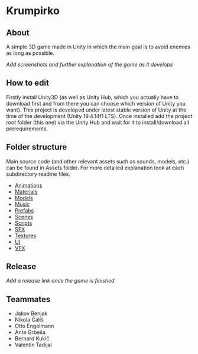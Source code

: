 # Krumpirko

## About

A simple 3D game made in Unity in which the main goal is to avoid enemies as long as possible.

*Add screenshots and further explanation of the game as it develops*

## How to edit

Firstly install Unity3D (as well as Unity Hub, which you actually have to download first and from there you can choose which version of Unity you want). This project is developed under latest stable version of Unity at the time of the development (Unity 19.4.14f1 LTS).
Once installed add the project root folder (this one) via the Unity Hub and wait for it to install/download all prerequirements. 

## Folder structure

Main source code (and other relevant assets such as sounds, models, etc.) can be found in Assets folder. For more detailed explanation look at each subdirectory readme files.
* [Animations](./Assets/Animations/README.md)
* [Materials](./Assets/Materials/README.md)
* [Models](./Assets/Models/README.md)
* [Music](./Assets/Music/README.md)
* [Prefabs](./Assets/Prefabs/README.md)
* [Scenes](./Assets/Scenes/README.md)
* [Scripts](./Assets/Scripts/README.md)
* [SFX](./Assets/SFX/README.md)
* [Textures](./Assets/Textures/README.md)
* [UI](./Assets/UI/README.md)
* [VFX](./Assets/VFX/README.md)

## Release

*Add a release link once the game is finished*

## Teammates

* Jakov Benjak
* Nikola Ćališ
* Otto Engelmann
* Ante Grbeša
* Bernard Kukić
* Valentin Tadijal
